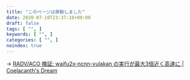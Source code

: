 ```yaml
---
title: "このページは移動しました"
date: 2020-07-10T23:37:18+09:00
draft: false
tags: [ "", ]
keywords: [ "", ]
categories: [ "", ]
noindex: true
---
```



&rarr; [RADV/ACO 検証: waifu2x-ncnn-vulakan の実行が最大3倍近く高速に | Coelacanth's Dream](/posts/2020/04/26/waifu2x-ncnn-vulkan-speedup-aco/)
